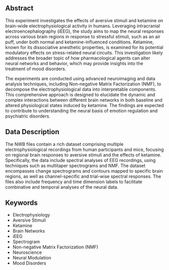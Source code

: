 ## Abstract

This experiment investigates the effects of aversive stimuli and ketamine on brain-wide electrophysiological activity in humans. Leveraging intracranial electroencephalography (iEEG), the study aims to map the neural responses across various brain regions in response to stressful stimuli, such as an air puff, under both normal and ketamine-influenced conditions. Ketamine, known for its dissociative anesthetic properties, is examined for its potential modulatory effects on stress-related neural circuits. This investigation likely addresses the broader topic of how pharmacological agents can alter neural networks and behavior, which may provide insights into the treatment of mood disorders.

The experiments are conducted using advanced neuroimaging and data analysis techniques, including Non-negative Matrix Factorization (NMF), to decompose the electrophysiological data into interpretable components. This comprehensive approach is designed to elucidate the dynamic and complex interactions between different brain networks in both baseline and altered physiological states induced by ketamine. The findings are expected to contribute to understanding the neural basis of emotion regulation and psychiatric disorders.

## Data Description

The NWB files contain a rich dataset comprising multiple electrophysiological recordings from human participants and mice, focusing on regional brain responses to aversive stimuli and the effects of ketamine. Specifically, the data include spectral analyses of EEG recordings, using techniques such as multitaper spectrograms and NMF. The dataset encompasses change spectrograms and contours mapped to specific brain regions, as well as channel-specific and trial-wise spectral responses. The files also include frequency and time dimension labels to facilitate combinative and temporal analyses of the neural data.

## Keywords

- Electrophysiology
- Aversive Stimuli
- Ketamine
- Brain Networks
- iEEG
- Spectrogram
- Non-negative Matrix Factorization (NMF)
- Neuroscience
- Neural Modulation
- Mood Disorders